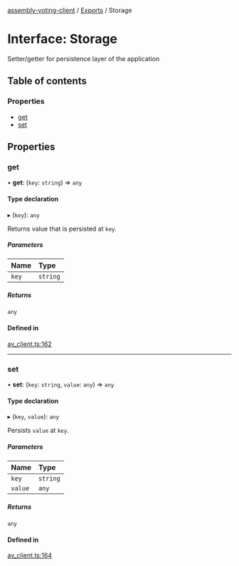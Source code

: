 [assembly-voting-client](../README.md) / [Exports](../modules.md) / Storage

# Interface: Storage

Setter/getter for persistence layer of the application

## Table of contents

### Properties

- [get](storage.md#get)
- [set](storage.md#set)

## Properties

### get

• **get**: (`key`: `string`) => `any`

#### Type declaration

▸ (`key`): `any`

Returns value that is persisted at `key`.

##### Parameters

| Name | Type |
| :------ | :------ |
| `key` | `string` |

##### Returns

`any`

#### Defined in

[av_client.ts:162](https://github.com/aion-dk/js-client/blob/4ea0fd5/lib/av_client.ts#L162)

___

### set

• **set**: (`key`: `string`, `value`: `any`) => `any`

#### Type declaration

▸ (`key`, `value`): `any`

Persists `value` at `key`.

##### Parameters

| Name | Type |
| :------ | :------ |
| `key` | `string` |
| `value` | `any` |

##### Returns

`any`

#### Defined in

[av_client.ts:164](https://github.com/aion-dk/js-client/blob/4ea0fd5/lib/av_client.ts#L164)
